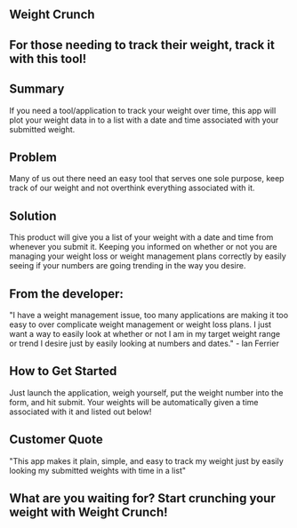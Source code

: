 ## Weight Crunch ##

## For those needing to track their weight, track it with this tool! ##

## Summary ##
  If you need a tool/application to track your weight over time, this app will plot your weight data in to a list with a date and time associated with your submitted weight.

## Problem ##
  Many of us out there need an easy tool that serves one sole purpose, keep track of our weight and not overthink everything associated with it.

## Solution ##
  This product will give you a list of your weight with a date and time from whenever you submit it. Keeping you informed on whether or not you are managing your weight loss or weight management plans correctly by easily seeing if your numbers are going trending in the way you desire.

## From the developer: ##
  "I have a weight management issue, too many applications are making it too easy to over complicate weight management or weight loss plans. I just want a way to easily look at whether or not I am in my target weight range or trend I desire just by easily looking at numbers and dates." - Ian Ferrier

## How to Get Started ##
  Just launch the application, weigh yourself, put the weight number into the form, and hit submit. Your weights will be automatically given a time associated with it and listed out below!

## Customer Quote ##
  "This app makes it plain, simple, and easy to track my weight just by easily looking my submitted weights with time in a list"

## What are you waiting for? Start crunching your weight with Weight Crunch! ##
